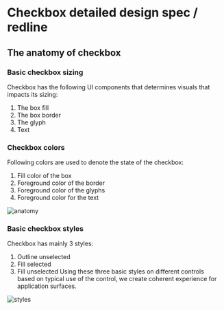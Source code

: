 # Checkbox detailed design spec / redline

## The anatomy of checkbox
### Basic checkbox sizing
Checkbox has the following UI components that determines visuals that impacts its sizing:
1. The box fill
2. The box border
3. The glyph
4. Text

### Checkbox colors
Following colors are used to denote the state of the checkbox:
1. Fill color of the box
2. Foreground color of the border
3. Foreground color of the glyphs
4. Foreground color for the text

![anatomy](https://github.com/microsoft/microsoft-ui-xaml-specs/blob/user/chigy/ControlUpdates/active/ControlUpdates/DetailedDesignSpec/Images/Anatomy.png)

### Basic checkbox styles
Checkbox has mainly 3 styles:
1. Outline unselected
2. Fill selected
3. Fill unselected
Using these three basic styles on different controls based on typical use of the control, we create coherent experience for application surfaces.

![styles](https://github.com/microsoft/microsoft-ui-xaml-specs/blob/user/chigy/ControlUpdates/active/ControlUpdates/DetailedDesignSpec/Images/BaseDesign.png)
